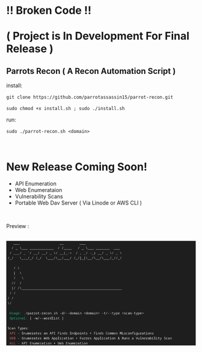 # !! Broken Code !! <br><br> ( Project is In Development For Final Release ) 

## Parrots Recon ( A Recon Automation Script )

install:
```
git clone https://github.com/parrotassassin15/parrot-recon.git
```

```
sudo chmod +x install.sh ; sudo ./install.sh
```

run: 
```
sudo ./parrot-recon.sh <domain>
```

<br>

# New Release Coming Soon! 

- API Enumeration 
- Web Enumerataion 
- Vulnerability Scans 
- Portable Web Dav Server ( Via Linode or AWS CLI )

<br>

Preview :

<br>

<img src="parrot-recon.png"/>
